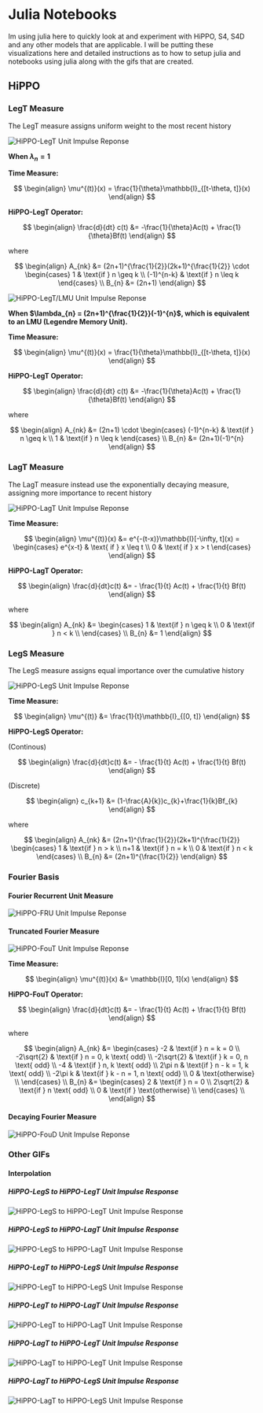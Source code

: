 # Julia Notebooks

Im using julia here to quickly look at and experiment with HiPPO, S4, S4D and any other models that are applicable. I will be putting these visualizations here and detailed instructions as to how to setup julia and notebooks using julia along with the gifs that are created.

## HiPPO

### LegT Measure

The LegT measure assigns uniform weight to the most recent history

![HiPPO-LegT Unit Impulse Reponse](../notebooks-jl/gifs/HiPPO-LegT_Unit_Impulse_Response-A.gif)

**When $\lambda_{n} = 1$**

**Time Measure:**

$$
\begin{align}
\mu^{(t)}(x) = \frac{1}{\theta}\mathbb{I}_{[t-\theta, t]}(x)
\end{align}
$$

**HiPPO-LegT Operator:**

$$
\begin{align}
\frac{d}{dt} c(t) &= -\frac{1}{\theta}Ac(t) + \frac{1}{\theta}Bf(t)
\end{align}
$$

where

$$
\begin{align}
A_{nk} &= (2n+1)^{\frac{1}{2}}(2k+1)^{\frac{1}{2}} \cdot
\begin{cases}
1 & \text{if } n \geq k  \\
(-1)^{n-k} & \text{if } n \leq k
\end{cases} \\
B_{n} &= (2n+1)
\end{align}
$$

![HiPPO-LegT/LMU Unit Impulse Reponse](../notebooks-jl/gifs/HiPPO-LegT_Unit_Impulse_Response-B.gif)

**When $\lambda_{n} = (2n+1)^{\frac{1}{2}}(-1)^{n}$, which is equivalent to an LMU (Legendre Memory Unit).**

**Time Measure:**

$$
\begin{align}
\mu^{(t)}(x) = \frac{1}{\theta}\mathbb{I}_{[t-\theta, t]}(x)
\end{align}
$$

**HiPPO-LegT Operator:**

$$
\begin{align}
\frac{d}{dt} c(t) &= -\frac{1}{\theta}Ac(t) + \frac{1}{\theta}Bf(t)
\end{align}
$$

where

$$
\begin{align}
A_{nk} &= (2n+1) \cdot
\begin{cases}
(-1)^{n-k} & \text{if } n \geq k  \\
1 & \text{if } n \leq k
\end{cases} \\
B_{n} &= (2n+1)(-1)^{n}
\end{align}
$$

### LagT Measure

The LagT measure instead use the exponentially decaying measure, assigning more importance to recent history

![HiPPO-LagT Unit Impulse Reponse](../notebooks-jl/gifs/HiPPO-LagT_Unit_Impulse_Response-A.gif)

**Time Measure:**

$$
\begin{align}
\mu^{(t)}(x) &= e^{-(t-x)}\mathbb{I}[-\infty, t](x) =
\begin{cases}
e^{x-t} & \text{ if } x \leq t  \\
0 & \text{ if } x > t
\end{cases}
\end{align}
$$

**HiPPO-LagT Operator:**

$$
\begin{align}
\frac{d}{dt}c(t) &= - \frac{1}{t} Ac(t) + \frac{1}{t} Bf(t)
\end{align}
$$

where

$$
\begin{align}
A_{nk} &=
\begin{cases}
1 & \text{if } n \geq k  \\
0 & \text{if } n < k  \\
\end{cases} \\
B_{n} &= 1
\end{align}
$$

### LegS Measure

The LegS measure assigns equal importance over the cumulative history

![HiPPO-LegS Unit Impulse Reponse](../notebooks-jl/gifs/HiPPO-LegS_Unit_Impulse_Response-A.gif)

**Time Measure:**

$$
\begin{align}
\mu^{(t)} &= \frac{1}{t}\mathbb{I}_{[0, t]}
\end{align}
$$

**HiPPO-LegS Operator:**

(Continous)

$$
\begin{align}
\frac{d}{dt}c(t) &= - \frac{1}{t} Ac(t) + \frac{1}{t} Bf(t)
\end{align}
$$

(Discrete)

$$
\begin{align}
c_{k+1} &= (1-\frac{A}{k})c_{k}+\frac{1}{k}Bf_{k}
\end{align}
$$

where

$$
\begin{align}
A_{nk} &= (2n+1)^{\frac{1}{2}}(2k+1)^{\frac{1}{2}}
\begin{cases}
1 & \text{if } n > k  \\
n+1 & \text{if } n = k  \\
0 & \text{if } n < k
\end{cases} \\
B_{n} &= (2n+1)^{\frac{1}{2}}
\end{align}
$$

### Fourier Basis

#### Fourier Recurrent Unit Measure

![HiPPO-FRU Unit Impulse Reponse](../notebooks-jl/gifs/HiPPO-FRU_Unit_Impulse_Response.gif)

#### Truncated Fourier Measure

![HiPPO-FouT Unit Impulse Reponse](../notebooks-jl/gifs/HiPPO-FouT_Unit_Impulse_Response.gif)

**Time Measure:**

$$
\begin{align}
\mu^{(t)}(x) &= \mathbb{I}[0, 1](x)
\end{align}
$$

**HiPPO-FouT Operator:**

$$
\begin{align}
\frac{d}{dt}c(t) &= - \frac{1}{t} Ac(t) + \frac{1}{t} Bf(t)
\end{align}
$$

where

$$
\begin{align}
A_{nk} &=
\begin{cases}
-2 & \text{if } n = k = 0  \\
-2\sqrt{2} & \text{if } n = 0, k \text{ odd}  \\
-2\sqrt{2} & \text{if } k = 0, n \text{ odd}  \\
-4 & \text{if } n, k \text{ odd}  \\
2\pi n & \text{if } n - k = 1, k \text{ odd}  \\
-2\pi k & \text{if } k - n = 1, n \text{ odd}  \\
0 & \text{otherwise}  \\
\end{cases} \\
B_{n} &= 
\begin{cases}
2 & \text{if } n = 0  \\
2\sqrt{2} & \text{if } n \text{ odd}  \\
0 & \text{if } \text{otherwise}  \\
\end{cases} \\
\end{align}
$$

#### Decaying Fourier Measure

![HiPPO-FouD Unit Impulse Reponse](../notebooks-jl/gifs/HiPPO-FouD_Unit_Impulse_Response.gif)

### Other GIFs

#### Interpolation

##### HiPPO-LegS to HiPPO-LegT Unit Impulse Response

![HiPPO-LegS to HiPPO-LegT Unit Impulse Response](../notebooks-jl/gifs/HiPPO-LegS_to_HiPPO-LegT_Unit_Impulse_Response-A.gif)

##### HiPPO-LegS to HiPPO-LagT Unit Impulse Response

![HiPPO-LegS to HiPPO-LagT Unit Impulse Response](../notebooks-jl/gifs/HiPPO-LegS_to_HiPPO-LagT_Unit_Impulse_Response-B.gif)

##### HiPPO-LegT to HiPPO-LegS Unit Impulse Response

![HiPPO-LegT to HiPPO-LegS Unit Impulse Response](../notebooks-jl/gifs/HiPPO-LegT_to_HiPPO-LegS_Unit_Impulse_Response-C.gif)

##### HiPPO-LegT to HiPPO-LagT Unit Impulse Response

![HiPPO-LegT to HiPPO-LagT Unit Impulse Response](../notebooks-jl/gifs/HiPPO-LegT_to_HiPPO-LagT_Unit_Impulse_Response-D.gif)

##### HiPPO-LagT to HiPPO-LegT Unit Impulse Response

![HiPPO-LagT to HiPPO-LegT Unit Impulse Response](../notebooks-jl/gifs/HiPPO-LagT_to_HiPPO-LegT_Unit_Impulse_Response-E.gif)

##### HiPPO-LagT to HiPPO-LegS Unit Impulse Response

![HiPPO-LagT to HiPPO-LegS Unit Impulse Response](../notebooks-jl/gifs/HiPPO-LagT_to_HiPPO-LegS_Unit_Impulse_Response-F.gif)
